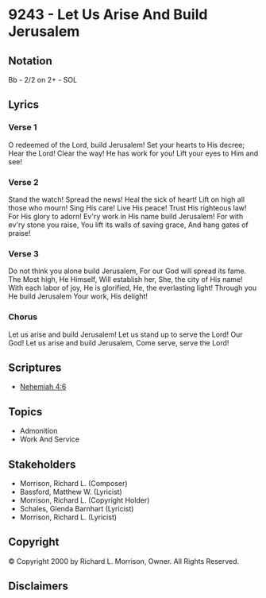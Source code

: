 # 9243 - Let Us Arise And Build Jerusalem

## Notation

Bb - 2/2 on 2+ - SOL

## Lyrics

### Verse 1

O redeemed of the Lord, build Jerusalem! Set your hearts to His decree; Hear the Lord! Clear the way! He has work for you! Lift your eyes to Him and see!

### Verse 2

Stand the watch! Spread the news! Heal the sick of heart! Lift on high all those who mourn! Sing His care! Live His peace! Trust His righteous law! For His glory to adorn! Ev'ry work in His name build Jerusalem! For with ev'ry stone you raise, You lift its walls of saving grace, And hang gates of praise!

### Verse 3

Do not think you alone build Jerusalem, For our God will spread its fame. The Most high, He Himself, Will establish her, She, the city of His name! With each labor of joy, He is glorified, He, the everlasting light! Through you He build Jerusalem Your work, His delight!

### Chorus

Let us arise and build Jerusalem! Let us stand up to serve the Lord! Our God! Let us arise and build Jerusalem, Come serve, serve the Lord!


## Scriptures

- [Nehemiah 4:6](https://www.biblegateway.com/passage/?search=Nehemiah%204%3A6)

## Topics

- Admonition
- Work And Service

## Stakeholders

- Morrison, Richard L. (Composer)
- Bassford, Matthew W. (Lyricist)
- Morrison, Richard L. (Copyright Holder)
- Schales, Glenda Barnhart (Lyricist)
- Morrison, Richard L. (Lyricist)

## Copyright

© Copyright 2000 by Richard L. Morrison, Owner. All Rights Reserved.


## Disclaimers


